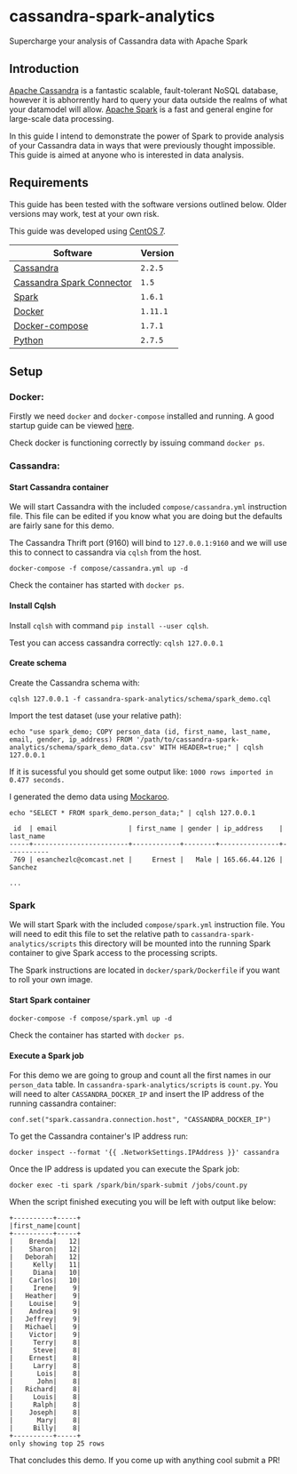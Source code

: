 # cassandra-spark-analytics
Supercharge your analysis of Cassandra data with Apache Spark

## Introduction

[Apache Cassandra](http://cassandra.apache.org/) is a fantastic scalable, fault-tolerant NoSQL database, however it is abhorrently hard to query your data outside the realms of what your datamodel will allow. [Apache Spark](http://spark.apache.org/) is a fast and general engine for large-scale data processing. 

In this guide I intend to demonstrate the power of Spark to provide analysis of your Cassandra data in ways that were previously thought impossible. This guide is aimed at anyone who is interested in data analysis.

## Requirements

This guide has been tested with the software versions outlined below. Older versions may work, test at your own risk. 

This guide was developed using [CentOS 7](https://www.centos.org/).

| Software | Version |
| --- | --- |
| [Cassandra](http://cassandra.apache.org/) | `2.2.5` |
| [Cassandra Spark Connector](https://github.com/datastax/spark-cassandra-connector) | `1.5` |
| [Spark](http://spark.apache.org/) | `1.6.1` |
| [Docker](https://www.docker.com/) | `1.11.1` |
| [Docker-compose](https://docs.docker.com/compose/) | `1.7.1` |
| [Python](https://www.python.org/) | `2.7.5` |

## Setup

### Docker:
Firstly we need `docker` and `docker-compose`  installed and running. A good startup guide can be viewed [here](https://www.digitalocean.com/community/tutorials/how-to-install-and-use-docker-compose-on-centos-7).

Check docker is functioning correctly by issuing command `docker ps`.

### Cassandra:

#### Start Cassandra container

We will start Cassandra with the included `compose/cassandra.yml` instruction file. This file can be edited if you know what you are doing but the defaults are fairly sane for this demo. 

The Cassandra Thrift port (9160) will bind to `127.0.0.1:9160` and we will use this to connect to cassandra via `cqlsh` from the host.

`docker-compose -f compose/cassandra.yml up -d`

Check the container has started with `docker ps`.

#### Install Cqlsh

Install `cqlsh` with command `pip install --user cqlsh`.

Test you can access cassandra correctly: `cqlsh 127.0.0.1`

#### Create schema

Create the Cassandra schema with:

`cqlsh 127.0.0.1 -f cassandra-spark-analytics/schema/spark_demo.cql`

Import the test dataset (use your relative path):

`echo "use spark_demo; COPY person_data (id, first_name, last_name, email, gender, ip_address) FROM '/path/to/cassandra-spark-analytics/schema/spark_demo_data.csv' WITH HEADER=true;" | cqlsh 127.0.0.1`

If it is sucessful you should get some output like: `1000 rows imported in 0.477 seconds.`

I generated the demo data using [Mockaroo](https://www.mockaroo.com/schemas/download).

```
echo "SELECT * FROM spark_demo.person_data;" | cqlsh 127.0.0.1

 id  | email                  | first_name | gender | ip_address    | last_name
-----+------------------------+------------+--------+---------------+-----------
 769 | esanchezlc@comcast.net |     Ernest |   Male | 165.66.44.126 |   Sanchez

...
```

### Spark

We will start Spark with the included `compose/spark.yml` instruction file. You will need to edit this file to set the relative path to `cassandra-spark-analytics/scripts` this directory will be mounted into the running Spark container to give Spark access to the processing scripts.

The Spark instructions are located in `docker/spark/Dockerfile` if you want to roll your own image.

#### Start Spark container

`docker-compose -f compose/spark.yml up -d`

Check the container has started with `docker ps`.

#### Execute a Spark job

For this demo we are going to group and count all the first names in our `person_data` table. In `cassandra-spark-analytics/scripts` is `count.py`. You will need to alter `CASSANDRA_DOCKER_IP` and insert the IP address of the running cassandra container:

`conf.set("spark.cassandra.connection.host", "CASSANDRA_DOCKER_IP")`

To get the Cassandra container's IP address run: 

`docker inspect --format '{{ .NetworkSettings.IPAddress }}' cassandra`

Once the IP address is updated you can execute the Spark job:

`docker exec -ti spark /spark/bin/spark-submit /jobs/count.py`

When the script finished executing you will be left with output like below: 

```
+----------+-----+
|first_name|count|
+----------+-----+
|    Brenda|   12|
|    Sharon|   12|
|   Deborah|   12|
|     Kelly|   11|
|     Diana|   10|
|    Carlos|   10|
|     Irene|    9|
|   Heather|    9|
|    Louise|    9|
|    Andrea|    9|
|   Jeffrey|    9|
|   Michael|    9|
|    Victor|    9|
|     Terry|    8|
|     Steve|    8|
|    Ernest|    8|
|     Larry|    8|
|      Lois|    8|
|      John|    8|
|   Richard|    8|
|     Louis|    8|
|     Ralph|    8|
|    Joseph|    8|
|      Mary|    8|
|     Billy|    8|
+----------+-----+
only showing top 25 rows
```

That concludes this demo. If you come up with anything cool submit a PR!

